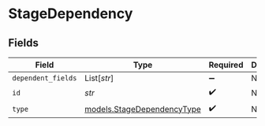 # StageDependency


## Fields

| Field                                                          | Type                                                           | Required                                                       | Description                                                    |
| -------------------------------------------------------------- | -------------------------------------------------------------- | -------------------------------------------------------------- | -------------------------------------------------------------- |
| `dependent_fields`                                             | List[*str*]                                                    | :heavy_minus_sign:                                             | N/A                                                            |
| `id`                                                           | *str*                                                          | :heavy_check_mark:                                             | N/A                                                            |
| `type`                                                         | [models.StageDependencyType](../models/stagedependencytype.md) | :heavy_check_mark:                                             | N/A                                                            |